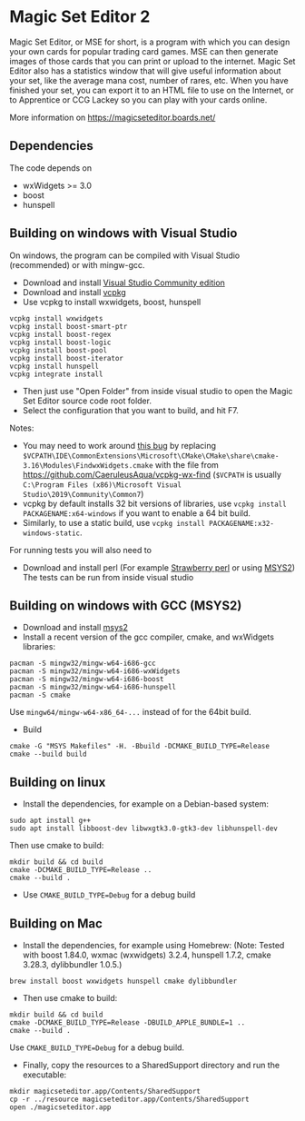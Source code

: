 # Magic Set Editor 2

Magic Set Editor, or MSE for short, is a program with which you can design your own cards for popular trading card games. MSE can then generate images of those cards that you can print or upload to the internet. Magic Set Editor also has a statistics window that will give useful information about your set, like the average mana cost, number of rares, etc. When you have finished your set, you can export it to an HTML file to use on the Internet, or to Apprentice or CCG Lackey so you can play with your cards online.

More information on https://magicseteditor.boards.net/

## Dependencies

The code depends on
 * wxWidgets >= 3.0
 * boost
 * hunspell

## Building on windows with Visual Studio

On windows, the program can be compiled with Visual Studio (recommended) or with mingw-gcc.

 * Download and install [Visual Studio Community edition](https://visualstudio.microsoft.com/vs/community/)
 * Download and install [vcpkg](https://github.com/microsoft/vcpkg)
 * Use vcpkg to install wxwidgets, boost, hunspell

````
vcpkg install wxwidgets
vcpkg install boost-smart-ptr
vcpkg install boost-regex
vcpkg install boost-logic
vcpkg install boost-pool
vcpkg install boost-iterator
vcpkg install hunspell
vcpkg integrate install
````

 * Then just use "Open Folder" from inside visual studio to open the Magic Set Editor source code root folder.
 * Select the configuration that you want to build, and hit F7.

Notes:
 * You may need to work around [this bug](https://github.com/microsoft/vcpkg/issues/4756) by replacing `$VCPATH\IDE\CommonExtensions\Microsoft\CMake\CMake\share\cmake-3.16\Modules\FindwxWidgets.cmake` with the file from  https://github.com/CaeruleusAqua/vcpkg-wx-find (`$VCPATH` is usually `C:\Program Files (x86)\Microsoft Visual Studio\2019\Community\Common7`)
 * vcpkg by default installs 32 bit versions of libraries, use `vcpkg install PACKAGENAME:x64-windows` if you want to enable a 64 bit build.
 * Similarly, to use a static build, use `vcpkg install PACKAGENAME:x32-windows-static`.
 
For running tests you will also need to
 * Download and install perl (For example [Strawberry perl](http://strawberryperl.com/) or using [MSYS2](https://www.msys2.org/))
The tests can be run from inside visual studio

## Building on windows with GCC (MSYS2)

 * Download and install [msys2](https://www.msys2.org/)
 * Install a recent version of the gcc compiler, cmake, and wxWidgets libraries:

````
pacman -S mingw32/mingw-w64-i686-gcc
pacman -S mingw32/mingw-w64-i686-wxWidgets
pacman -S mingw32/mingw-w64-i686-boost
pacman -S mingw32/mingw-w64-i686-hunspell
pacman -S cmake
````

   Use `mingw64/mingw-w64-x86_64-...` instead of for the 64bit build.
 * Build

````
cmake -G "MSYS Makefiles" -H. -Bbuild -DCMAKE_BUILD_TYPE=Release
cmake --build build
````

## Building on linux

 * Install the dependencies, for example on a Debian-based system:

````
sudo apt install g++
sudo apt install libboost-dev libwxgtk3.0-gtk3-dev libhunspell-dev
````

Then use cmake to build:

````
mkdir build && cd build
cmake -DCMAKE_BUILD_TYPE=Release ..
cmake --build .
````

 * Use `CMAKE_BUILD_TYPE=Debug` for a debug build

## Building on Mac

 * Install the dependencies, for example using Homebrew: (Note: Tested with boost 1.84.0, wxmac (wxwidgets) 3.2.4, hunspell 1.7.2, cmake 3.28.3, dylibbundler 1.0.5.)

````
brew install boost wxwidgets hunspell cmake dylibbundler
````

 * Then use cmake to build:

````
mkdir build && cd build
cmake -DCMAKE_BUILD_TYPE=Release -DBUILD_APPLE_BUNDLE=1 ..
cmake --build .
````

   Use `CMAKE_BUILD_TYPE=Debug` for a debug build.
 * Finally, copy the resources to a SharedSupport directory and run the executable:

````
mkdir magicseteditor.app/Contents/SharedSupport
cp -r ../resource magicseteditor.app/Contents/SharedSupport
open ./magicseteditor.app
````
